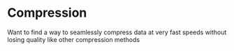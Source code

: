 # Compression
Want to find a way to seamlessly compress data at very fast speeds without losing quality like other compression methods
